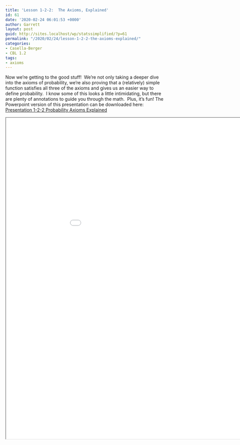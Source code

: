 ```yaml
---
title: 'Lesson 1-2-2:  The Axioms, Explained'
id: 61
date: '2020-02-24 06:01:53 +0000'
author: Garrett
layout: post
guid: http://sites.localhost/wp/statssimplified/?p=61
permalink: "/2020/02/24/lesson-1-2-2-the-axioms-explained/"
categories:
- Casella-Berger
- CBL 1.2
tags:
- axioms
---
```


Now we&#8217;re getting to the good stuff!  We&#8217;re not only taking a deeper dive into the axioms of probability, we&#8217;re also proving that a (relatively) simple function satisfies all three of the axioms and gives us an easier way to define probability.  I know some of this looks a little intimidating, but there are plenty of annotations to guide you through the math.  Plus, it&#8217;s fun! The Powerpoint version of this presentation can be downloaded here: [Presentation 1-2-2 Probability Axioms Explained](/lessons/Presentation-1-2-2-Probability-Axioms-Explained.pptx)

<iframe src="/lessons/Presentation-1-2-2-Probability-Axioms-Explained.pdf" width="1000" height="1000"> </iframe>